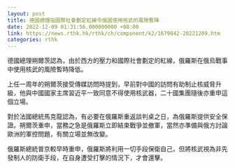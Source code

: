 ```yaml
---
layout: post
title: 德國總理指國際社會劃定紅線令俄國使用核武的風險暫降
date: 2022-12-09 01:31:56.000000000 +08:00
link: https://news.rthk.hk/rthk/ch/component/k2/1679042-20221209.htm
categories: rthk
---
```


德國總理朔爾茨認為，由於西方的壓力和國際社會劃定的紅線，俄羅斯在俄烏戰事中使用核武的風險暫時降低。

上任一周年的朔爾茨接受傳媒訪問時提到，早前對中國的訪問有助制止核威脅升級，他與中國國家主席習近平一致同意不得使用核武器，二十國集團隨後亦重申這個立場。

對於法國總統馬克龍認為，有必要在俄羅斯重返談判桌之日，為俄羅斯提供安全保證。朔爾茨重申，當務之急是俄羅斯立即結束戰爭並撤軍，當然亦準備與俄方討論歐洲的軍控問題，有關立場並無改變。

俄羅斯總統普京較早時重申，俄羅斯將利用一切手段保衛自己，但將核武視為非先發制人的防衛手段，在自身遭受打擊的情況下，才會還擊。
